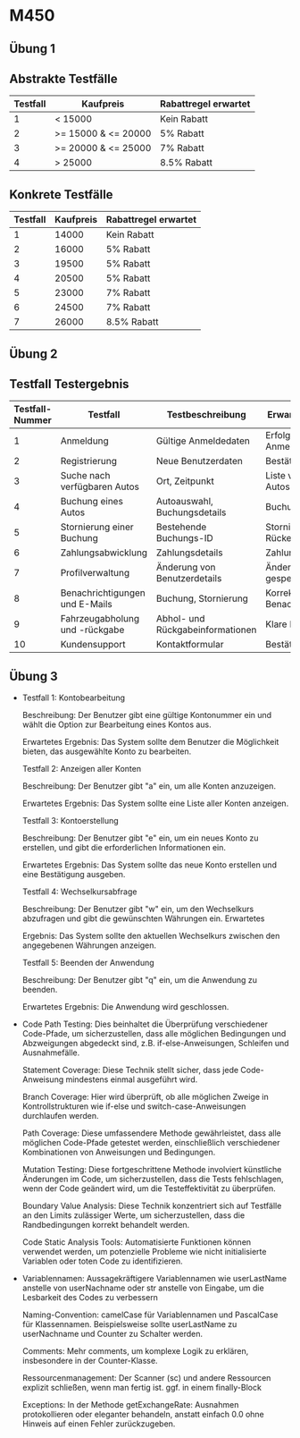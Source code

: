 # M450

## Übung 1

## Abstrakte Testfälle

| Testfall | Kaufpreis           | Rabattregel erwartet |
| -------- | ------------------- | -------------------- |
| 1        | < 15000             | Kein Rabatt          |
| 2        | >= 15000 & <= 20000 | 5% Rabatt            |
| 3        | >= 20000 & <= 25000 | 7% Rabatt            |
| 4        | > 25000             | 8.5% Rabatt          |

## Konkrete Testfälle

| Testfall | Kaufpreis | Rabattregel erwartet |
| -------- | --------- | -------------------- |
| 1        | 14000     | Kein Rabatt          |
| 2        | 16000     | 5% Rabatt            |
| 3        | 19500     | 5% Rabatt            |
| 4        | 20500     | 5% Rabatt            |
| 5        | 23000     | 7% Rabatt            |
| 6        | 24500     | 7% Rabatt            |
| 7        | 26000     | 8.5% Rabatt          |

## Übung 2
## Testfall Testergebnis
| Testfall-Nummer | Testfall                       | Testbeschreibung             | Erwartetes Ergebnis   |
| --------------- | ------------------------------ | ---------------------------- | --------------------- |
| 1               | Anmeldung                      | Gültige Anmeldedaten         | Erfolgreiche Anmeldung |
| 2               | Registrierung                  | Neue Benutzerdaten           | Bestätigungs-E-Mail   |
| 3               | Suche nach verfügbaren Autos   | Ort, Zeitpunkt               | Liste verfügbarer Autos |
| 4               | Buchung eines Autos            | Autoauswahl, Buchungsdetails | Buchungsbestätigung   |
| 5               | Stornierung einer Buchung      | Bestehende Buchungs-ID       | Stornierung, Rückerstattung |
| 6               | Zahlungsabwicklung             | Zahlungsdetails              | Zahlungsbestätigung   |
| 7               | Profilverwaltung               | Änderung von Benutzerdetails | Änderungen gespeichert |
| 8               | Benachrichtigungen und E-Mails | Buchung, Stornierung         | Korrekte Benachrichtigungen |
| 9               | Fahrzeugabholung und -rückgabe | Abhol- und Rückgabeinformationen | Klare Informationen |
| 10              | Kundensupport                  | Kontaktformular              | Bestätigungs-E-Mail   |

## Übung 3
<ul>
<li>Testfall 1: Kontobearbeitung

Beschreibung: Der Benutzer gibt eine gültige Kontonummer ein und wählt die Option zur Bearbeitung eines Kontos aus.

Erwartetes Ergebnis: Das System sollte dem Benutzer die Möglichkeit bieten, das ausgewählte Konto zu bearbeiten.

Testfall 2: Anzeigen aller Konten

Beschreibung: Der Benutzer gibt "a" ein, um alle Konten anzuzeigen.

Erwartetes Ergebnis: Das System sollte eine Liste aller Konten anzeigen.

Testfall 3: Kontoerstellung

Beschreibung: Der Benutzer gibt "e" ein, um ein neues Konto zu erstellen, und gibt die erforderlichen Informationen ein.

Erwartetes Ergebnis: Das System sollte das neue Konto erstellen und eine Bestätigung ausgeben.

Testfall 4: Wechselkursabfrage

Beschreibung: Der Benutzer gibt "w" ein, um den Wechselkurs abzufragen und gibt die gewünschten Währungen ein.
Erwartetes 

Ergebnis: Das System sollte den aktuellen Wechselkurs zwischen den angegebenen Währungen anzeigen.

Testfall 5: Beenden der Anwendung

Beschreibung: Der Benutzer gibt "q" ein, um die Anwendung zu beenden.

Erwartetes Ergebnis: Die Anwendung wird geschlossen.</li>
<li>Code Path Testing: Dies beinhaltet die Überprüfung verschiedener Code-Pfade, um sicherzustellen, dass alle möglichen Bedingungen und Abzweigungen abgedeckt sind, z.B. if-else-Anweisungen, Schleifen und Ausnahmefälle.

Statement Coverage: Diese Technik stellt sicher, dass jede Code-Anweisung mindestens einmal ausgeführt wird.

Branch Coverage: Hier wird überprüft, ob alle möglichen Zweige in Kontrollstrukturen wie if-else und switch-case-Anweisungen durchlaufen werden.

Path Coverage: Diese umfassendere Methode gewährleistet, dass alle möglichen Code-Pfade getestet werden, einschließlich verschiedener Kombinationen von Anweisungen und Bedingungen.

Mutation Testing: Diese fortgeschrittene Methode involviert künstliche Änderungen im Code, um sicherzustellen, dass die Tests fehlschlagen, wenn der Code geändert wird, um die Testeffektivität zu überprüfen.

Boundary Value Analysis: Diese Technik konzentriert sich auf Testfälle an den Limits zulässiger Werte, um sicherzustellen, dass die Randbedingungen korrekt behandelt werden.

Code Static Analysis Tools: Automatisierte Funktionen können verwendet werden, um potenzielle Probleme wie nicht initialisierte Variablen oder toten Code zu identifizieren.</li>
<li>Variablennamen: Aussagekräftigere Variablennamen wie userLastName anstelle von userNachname oder str anstelle von Eingabe, um die Lesbarkeit des Codes zu verbessern

Naming-Convention: camelCase für Variablennamen und PascalCase für Klassennamen. Beispielsweise sollte userLastName zu userNachname und Counter zu Schalter werden.

Comments: Mehr comments, um komplexe Logik zu erklären, insbesondere in der Counter-Klasse.

Ressourcenmanagement: Der Scanner (sc) und andere Ressourcen explizit schließen, wenn man fertig ist. ggf. in einem finally-Block

Exceptions: In der Methode getExchangeRate: Ausnahmen protokollieren oder eleganter behandeln, anstatt einfach 0.0 ohne Hinweis auf einen Fehler zurückzugeben.
</li>
</ul>